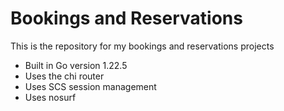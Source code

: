 # Bookings and Reservations

This is the repository for my bookings and reservations projects

- Built in Go version 1.22.5
- Uses the chi router
- Uses SCS session management
- Uses nosurf